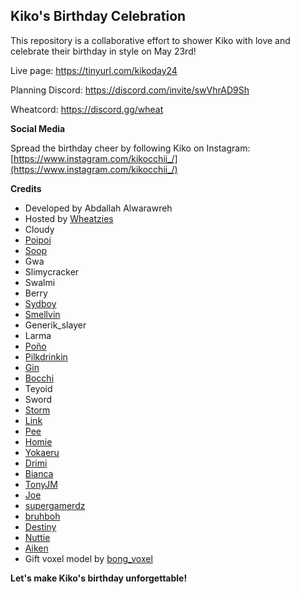 ## Kiko's Birthday Celebration 

This repository is a collaborative effort to shower Kiko with love and celebrate their birthday in style on May 23rd! 

Live page: https://tinyurl.com/kikoday24 

Planning Discord: https://discord.com/invite/swVhrAD9Sh

Wheatcord: https://discord.gg/wheat

**Social Media**

Spread the birthday cheer by following Kiko on Instagram: [https://www.instagram.com/kikocchii_/](https://www.instagram.com/kikocchii_/) 

**Credits**

*  Developed by Abdallah Alwarawreh
*  Hosted by [Wheatzies](https://www.instagram.com/wheatzies/)
*  Cloudy
*  [Poipoi](https://www.instagram.com/poipoipoipoipoipoipoipii/)
*  [Soop](https://www.instagram.com/callmestoopidlol)
*  Gwa
*  Slimycracker
*  Swalmi
*  Berry
*  [Sydboy](https://www.instagram.com/sydboyu/)
*  [Smellvin](https://www.instagram.com/oraclumi/)
*  Generik_slayer 
*  Larma
*  [Poño](https://www.instagram.com/ppppppponx)
*  [Pilkdrinkin](https://www.instagram.com/pilk.drinkin) 
*  [Gin](https://www.instagram.com/ginnskii/)
*  [Bocchi](https://www.instagram.com/the_real_bocchi/)
*  Teyoid
*  Sword
*  [Storm](https://www.instagram.com/storm132_)
*  [Link](https://www.instagram.com/li.n.k)
*  [Pee](https://www.instagram.com/peepyon_)
*  [Homie](https://www.instagram.com/intellectualhomie)
*  [Yokaeru](https://www.instagram.com/louieyoka) 
*  [Drimi](https://www.instagram.com/dreamy_yui)
*  [Bianca](https://www.instagram.com/rifuhime)
*  [TonyJM](https://www.instagram.com/tonyjm2.0/)
*  [Joe](https://www.instagram.com/jm.mccray/)
*  [supergamerdz](https://instagram.com/super_gamerdz) 
*  [bruhboh](https://youtu.be/dQw4w9WgXcQ?si=hEKgqyQDBrSIHV75)
*  [Destiny](https://www.instagram.com/destiny.ctrl/)
*  [Nuttie](https://www.instagram.com/_.nuttie)
*  [Aiken](#)
*  Gift voxel model by [bong_voxel](https://sketchfab.com/3d-models/gift-01-fee6804ad805448ca5cf29f85cb722ca) 

**Let's make Kiko's birthday unforgettable!**

